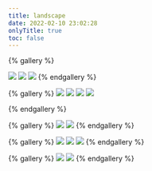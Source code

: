 ```yaml
---
title: landscape
date: 2022-02-10 23:02:28
onlyTitle: true
toc: false
---
```


{% gallery %}
<!-- https://github.com/heelaine/PersonalSource/blob/f5e4d1c214008b5f512db1e52b72c2b7c86c483f/img/line1_1.jpg
https://github.com/heelaine/PersonalSource/blob/f5e4d1c214008b5f512db1e52b72c2b7c86c483f/img/line1_1.jpg -->
<!-- https://cdn.jsdelivr.net/gh/heelaine/PersonalSource/img/line1_1.jpg -->
![](https://cdn.jsdelivr.net/gh/heelaine/PersonalSource/img/line1_1.jpg)
![](https://cdn.jsdelivr.net/gh/heelaine/PersonalSource/img/line1_2.jpg)
![](https://cdn.jsdelivr.net/gh/heelaine/PersonalSource/img/line1_3.jpg)
{% endgallery %}

{% gallery %}
![](https://cdn.jsdelivr.net/gh/heelaine/PersonalSource/img/line2_1.jpg)
![](https://cdn.jsdelivr.net/gh/heelaine/PersonalSource/img/line2_2.jpg)
![](https://cdn.jsdelivr.net/gh/heelaine/PersonalSource/img/line2_3.jpg)
![](https://cdn.jsdelivr.net/gh/heelaine/PersonalSource/img/line2_4.jpg)

{% endgallery %}

{% gallery %}
![](https://cdn.jsdelivr.net/gh/heelaine/PersonalSource/img/line3_1.jpg)
![](https://cdn.jsdelivr.net/gh/heelaine/PersonalSource/img/line3_2.jpg)
{% endgallery %}

{% gallery %}
![](https://cdn.jsdelivr.net/gh/heelaine/PersonalSource/img/line4_1.jpg)
![](https://cdn.jsdelivr.net/gh/heelaine/PersonalSource/img/line4_2.jpg)
![](https://cdn.jsdelivr.net/gh/heelaine/PersonalSource/img/line4_3.jpg)
{% endgallery %}

{% gallery %}
![](https://cdn.jsdelivr.net/gh/heelaine/PersonalSource/img/line5_1.jpg)
![](https://cdn.jsdelivr.net/gh/heelaine/PersonalSource/img/line5_2.jpg)
{% endgallery %}





